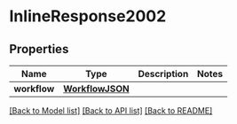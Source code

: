 # InlineResponse2002

## Properties
Name | Type | Description | Notes
------------ | ------------- | ------------- | -------------
**workflow** | [**WorkflowJSON**](WorkflowJSON.md) |  | 

[[Back to Model list]](../README.md#documentation-for-models) [[Back to API list]](../README.md#documentation-for-api-endpoints) [[Back to README]](../README.md)


